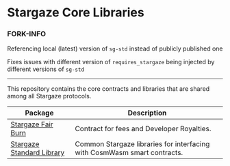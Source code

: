 # Stargaze Core Libraries

### FORK-INFO 
Referencing local (latest) version of `sg-std` instead of publicly published one

Fixes issues with different version of `requires_stargaze` being injected by different versions of `sg-std`

<hr>

This repository contains the core contracts and libraries that are shared among all Stargaze protocols.

| Package                                                     | Description                                                                                      |
|-------------------------------------------------------------|--------------------------------------------------------------------------------------------------|
| [Stargaze Fair Burn](./contracts//fair-burn/README.md)      | Contract for fees and Developer Royalties.                                                       |
| [Stargaze Standard Library](./packages/sg-std/README.md)    | Common Stargaze libraries for interfacing with CosmWasm smart contracts.                         |
